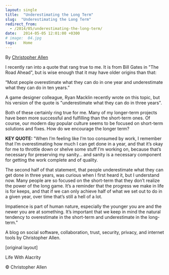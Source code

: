 ```yaml
---
layout: single
title:  "Underestimating the Long Term"
slug:  "Underestimating the Long Term"
redirect_from:
  - /2014/05/underestimating-the-long-term/
date:   2014-05-05 12:01:00 +0300
# image:  04.jpg
tags:   Home
---
```


By [Christopher Allen](/lwa/about)

I recently ran into a quote that rang true to me. It is from Bill Gates in "The Road Ahead", but is wise enough that it may have older origins than that:

“Most people overestimate what they can do in one year and underestimate what they can do in ten years.”

A game designer colleague, Ryan Macklin recently wrote on this topic, but his version of the quote is "underestimate what they can do in three years".

Both of these certainly ring true for me. Many of my longer-term projects have been more successful and fulfilling than the short-term ones. Of course, our modern day popular culture seems to be focused on short-term solutions and fixes. How do we encourage the longer term?

**KEY QUOTE:** "When I’m feeling like I’m too consumed by work, I remember that I’m overestimating how much I can get done in a year, and that it’s okay for me to throttle down or shelve some stuff I’m working on, because that’s necessary for preserving my sanity… and sanity is a necessary component for getting the work complete and of quality.

The second half of that statement, that people underestimate what they can get done in three years, was curious when I first heard it, but I understand now. Many people are so focused on the short-term that they don’t realize the power of the long game. It’s a reminder that the progress we make in life is for keeps, and that if we can only achieve half of what we set out to do in a given year, over time that’s still a hell of a lot.

Impatience is part of human nature, especially the younger you are and the newer you are at something. It’s important that we keep in mind the natural tendency to overestimate in the short-term and underestimate in the long-term."

A blog on social software, collaboration, trust, security, privacy, and internet tools by Christopher Allen.


[original layout]

Life With Alacrity

© Christopher Allen


